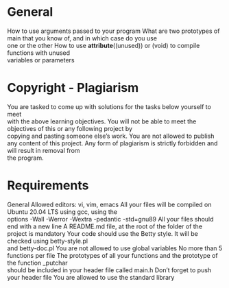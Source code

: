 # General
How to use arguments passed to your program
What are two prototypes of main that you know of, and in which case do you use\
one or the other
How to use __attribute__((unused)) or (void) to compile functions with unused\
variables or parameters

# Copyright - Plagiarism
You are tasked to come up with solutions for the tasks below yourself to meet\
with the above learning objectives.
You will not be able to meet the objectives of this or any following project by\
copying and pasting someone else’s work.
You are not allowed to publish any content of this project.
Any form of plagiarism is strictly forbidden and will result in removal from\
the program.

# Requirements
General
Allowed editors: vi, vim, emacs
All your files will be compiled on Ubuntu 20.04 LTS using gcc, using the\
options -Wall -Werror -Wextra -pedantic -std=gnu89
All your files should end with a new line
A README.md file, at the root of the folder of the project is mandatory
Your code should use the Betty style. It will be checked using betty-style.pl\
and betty-doc.pl
You are not allowed to use global variables
No more than 5 functions per file
The prototypes of all your functions and the prototype of the function _putchar\
should be included in your header file called main.h
Don’t forget to push your header file
You are allowed to use the standard library
